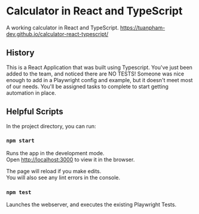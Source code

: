 # Calculator in React and TypeScript
A working calculator in React and TypeScript. https://tuanpham-dev.github.io/calculator-react-typescript/

## History
This is a React Application that was built using Typescript. You've just been added to the team, and noticed there are NO TESTS! Someone was nice enough to add in a Playwright config and example, but it doesn't meet most of our needs. You'll be assigned tasks to complete to start getting automation in place.

## Helpful Scripts

In the project directory, you can run:

### `npm start`

Runs the app in the development mode.<br />
Open [http://localhost:3000](http://localhost:3000) to view it in the browser.

The page will reload if you make edits.<br />
You will also see any lint errors in the console.

### `npm test`

Launches the webserver, and executes the existing Playwright Tests.